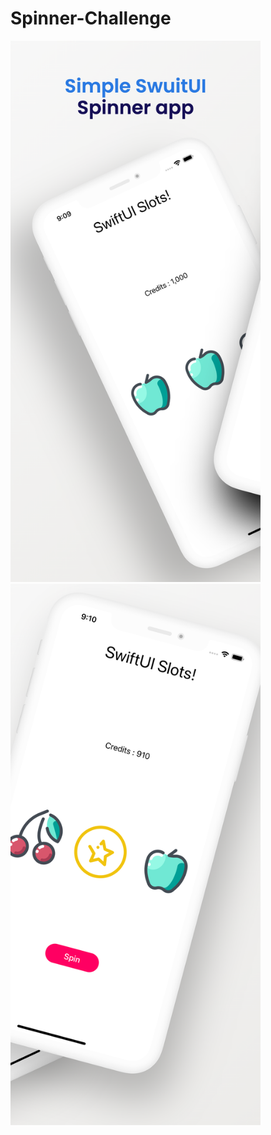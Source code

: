 # Spinner-Challenge

<img src="Screenshots/Apple iPhone 11 Pro Max Screenshot 0.png" width="400"> <img src="Screenshots/Apple iPhone 11 Pro Max Screenshot 1.png" width="400">
